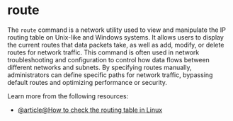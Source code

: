 # route

The `route` command is a network utility used to view and manipulate the IP routing table on Unix-like and Windows systems. It allows users to display the current routes that data packets take, as well as add, modify, or delete routes for network traffic. This command is often used in network troubleshooting and configuration to control how data flows between different networks and subnets. By specifying routes manually, administrators can define specific paths for network traffic, bypassing default routes and optimizing performance or security.

Learn more from the following resources:

- [@article@How to check the routing table in Linux](https://www.geeksforgeeks.org/route-command-in-linux-with-examples/)
